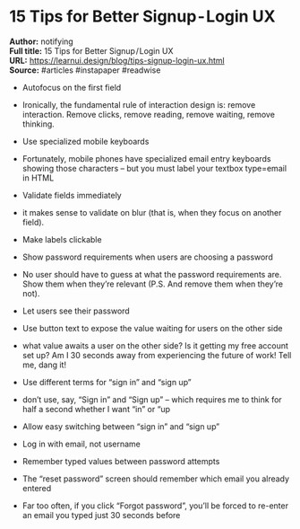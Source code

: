 # 15 Tips for Better Signup - Login UX

**Author:** notifying  
**Full title:** 15 Tips for Better Signup / Login UX  
**URL:** https://learnui.design/blog/tips-signup-login-ux.html  
**Source:** #articles #instapaper #readwise

- Autofocus on the first field 
   
- Ironically, the fundamental rule of interaction design is: remove interaction. Remove clicks, remove reading, remove waiting, remove thinking. 
   
- Use specialized mobile keyboards 
   
- Fortunately, mobile phones have specialized email entry keyboards showing those characters – but you must label your textbox type=email in HTML 
   
- Validate fields immediately 
   
- it makes sense to validate on blur (that is, when they focus on another field). 
   
- Make labels clickable 
   
- Show password requirements when users are choosing a password 
   
- No user should have to guess at what the password requirements are. Show them when they’re relevant (P.S. And remove them when they’re not). 
   
- Let users see their password 
   
- Use button text to expose the value waiting for users on the other side 
   
- what value awaits a user on the other side? Is it getting my free account set up? Am I 30 seconds away from experiencing the future of work! Tell me, dang it! 
   
- Use different terms for “sign in” and “sign up” 
   
- don’t use, say, “Sign in” and “Sign up” – which requires me to think for half a second whether I want “in” or “up 
   
- Allow easy switching between “sign in” and “sign up” 
   
- Log in with email, not username 
   
- Remember typed values between password attempts 
   
- The “reset password” screen should remember which email you already entered 
   
- Far too often, if you click “Forgot password”, you’ll be forced to re-enter an email you typed just 30 seconds before 
   
